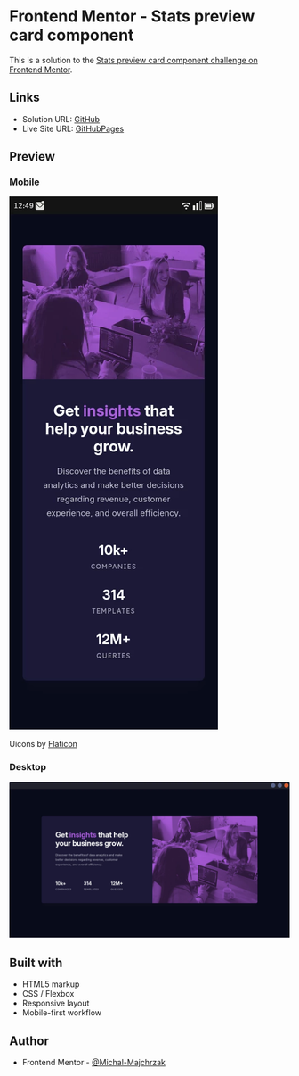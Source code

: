 # Frontend Mentor - Stats preview card component

This is a solution to the [Stats preview card component challenge on Frontend Mentor](https://www.frontendmentor.io/challenges/stats-preview-card-component-8JqbgoU62). 

## Links

- Solution URL: [GitHub](https://github.com/Michal-Majchrzak/fm-stats-preview-card-component)
- Live Site URL: [GitHubPages](https://michal-majchrzak.github.io/fm-stats-preview-card-component/)

## Preview

### Mobile
![mobile](screeshot/mobile.webp)

Uicons by [Flaticon](https://www.flaticon.com/uicons)

### Desktop
![desktop](screeshot/desktop.webp)

## Built with

- HTML5 markup
- CSS / Flexbox
- Responsive layout
- Mobile-first workflow

## Author

- Frontend Mentor - [@Michal-Majchrzak](https://www.frontendmentor.io/profile/Michal-Majchrzak)